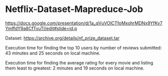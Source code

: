 # Netflix-Dataset-Mapreduce-Job
https://docs.google.com/presentation/d/1a_qVuVOlCTfoMxohrMDNx9YfKv7YmffdY9a8CfTvuTI/edit#slide=id.p


Dataset: https://archive.org/details/nf_prize_dataset.tar


Execution time for finding the top 10 users by number of reviews submitted: 43 minutes and 25 seconds on local machine.

Execution time for finding the average rating for every movie and listing them least to greatest: 2 minutes and 19 seconds on local machine.
